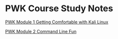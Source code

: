 # PWK Course Study Notes

[PWK Module 1 Getting Comfortable with Kali Linux](/PWK/Command-Line-Fun/)

[PWK Module 2 Command Line Fun](/PWK/Command-Line-Fun/)
